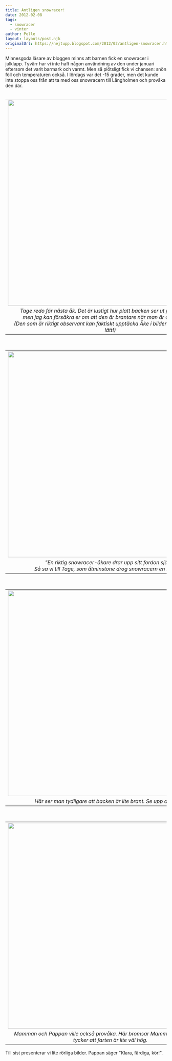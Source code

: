 ```yaml
---
title: Äntligen snowracer!
date: 2012-02-08
tags: 
  - snowracer
  - vinter	
author: Pelle
layout: layouts/post.njk
originalUrl: https://nejtupp.blogspot.com/2012/02/antligen-snowracer.html
---
```


Minnesgoda läsare av bloggen minns att barnen fick en snowracer i julklapp. Tyvärr har vi inte haft någon användning av den under januari eftersom det varit barmark och varmt. Men så plötsligt fick vi chansen: snön föll och temperaturen också. I lördags var det -15 grader, men det kunde inte stoppa oss från att ta med oss snowracern till Långholmen och provåka den där.<br><br><table align="center" cellpadding="0" cellspacing="0" class="tr-caption-container" style="margin-left: auto; margin-right: auto; text-align: center;"><tbody><tr><td style="text-align: center;"><img src="../../../../img/Snowracer+pa%CC%8A+La%CC%8Angholmen-_MG_0897.jpg" width="640"></td></tr><tr><td class="tr-caption" style="text-align: center;"><i>Tage redo för nästa åk. Det är lustigt hur platt backen ser ut på fotografier, <br>men jag kan försäkra er om att den är brantare när man är där på riktigt.<br>(Den som är riktigt observant kan faktiskt upptäcka Åke i bilden. Men det är inte lätt!)</i></td></tr></tbody></table><br><table align="center" cellpadding="0" cellspacing="0" class="tr-caption-container" style="margin-left: auto; margin-right: auto; text-align: center;"><tbody><tr><td style="text-align: center;"><img src="../../../../img/Snowracer+pa%CC%8A+La%CC%8Angholmen-_MG_0893.jpg" width="640"></td></tr><tr><td class="tr-caption" style="text-align: center;"><i>"En riktig snowracer-åkare drar upp sitt fordon själv". <br>Så sa vi till Tage, som åtminstone drog snowracern en bit själv.</i></td></tr></tbody></table><br><table align="center" cellpadding="0" cellspacing="0" class="tr-caption-container" style="margin-left: auto; margin-right: auto; text-align: center;"><tbody><tr><td style="text-align: center;"><img src="../../../../img/Snowracer+pa%CC%8A+La%CC%8Angholmen-_MG_0888.jpg" width="640"></td></tr><tr><td class="tr-caption" style="text-align: center;"><i>Här ser man tydligare att backen är lite brant. Se upp där nere!</i></td></tr></tbody></table><br><table align="center" cellpadding="0" cellspacing="0" class="tr-caption-container" style="margin-left: auto; margin-right: auto; text-align: center;"><tbody><tr><td style="text-align: center;"><img src="../../../../img/Snowracer+pa%CC%8A+La%CC%8Angholmen-_MG_0883.jpg" width="640"></td></tr><tr><td class="tr-caption" style="text-align: center;"><i>Mamman och Pappan ville också provåka. Här bromsar Mamman eftersom hon tycker att farten är lite väl hög.</i></td></tr></tbody></table>Till sist presenterar vi lite rörliga bilder. Pappan säger "Klara, färdiga, kör!".<br><br><object class="BLOG_video_class" contentid="f90002a4fae07f43" height="266" id="BLOG_video-f90002a4fae07f43" width="320"></object><br><div><br></div>
<!-- no comments on this post -->